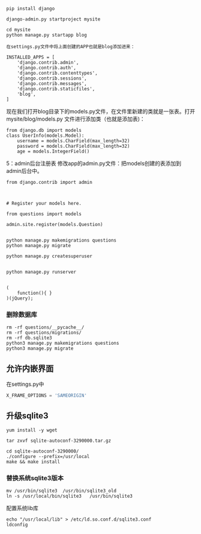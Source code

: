 ```
pip install django

django-admin.py startproject mysite

cd mysite
python manage.py startapp blog

在settings.py文件中将上面创建的APP也就是blog添加进来：

INSTALLED_APPS = [
    'django.contrib.admin',
    'django.contrib.auth',
    'django.contrib.contenttypes',
    'django.contrib.sessions',
    'django.contrib.messages',
    'django.contrib.staticfiles',
    'blog',
]

```

现在我们打开blog目录下的models.py文件，在文件里新建的类就是一张表。打开mysite/blog/models.py 文件进行添加类（也就是添加表)：
```
from django.db import models
class UserInfo(models.Model):
    username = models.CharField(max_length=32)
    password = models.CharField(max_length=32)
    age = models.IntegerField()

```

5：admin后台注册表 修改app的admin.py文件：把models创建的表添加到admin后台中。
```
from django.contrib import admin

  

# Register your models here.

from questions import models

admin.site.register(models.Question)
```

```

python manage.py makemigrations questions
python manage.py migrate

python manage.py createsuperuser


python manage.py runserver


(
	function(){ }
)(jQuery);
```
### 删除数据库
```
rm -rf questions/__pycache__/
rm -rf questions/migrations/
rm -rf db.sqlite3
python3 manage.py makemigrations questions
python3 manage.py migrate
```



## 允许内嵌界面

在settings.py中
```python
X_FRAME_OPTIONS = 'SAMEORIGIN'
```

## 升级sqlite3
```
yum install -y wget

tar zxvf sqlite-autoconf-3290000.tar.gz

cd sqlite-autoconf-3290000/
./configure --prefix=/usr/local
make && make install
```
### 替换系统sqlite3版本
```
mv /usr/bin/sqlite3  /usr/bin/sqlite3_old
ln -s /usr/local/bin/sqlite3   /usr/bin/sqlite3
```
配置系统lib库
```
echo "/usr/local/lib" > /etc/ld.so.conf.d/sqlite3.conf
ldconfig
```